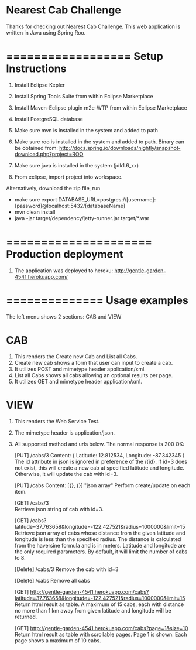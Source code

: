 Nearest Cab Challenge
=====================

Thanks for checking out Nearest Cab Challenge. This web application is written in Java using Spring Roo.


==================
Setup Instructions
==================
1. Install Eclipse Kepler 
2. Install Spring Tools Suite from within Eclipse Marketplace
3. Install Maven-Eclipse plugin m2e-WTP from within Eclipse Marketplace
4. Install PostgreSQL database
4. Make sure mvn is installed in the system and added to path
5. Make sure roo is installed in the system and added to path. Binary can be obtained from:
   http://docs.spring.io/downloads/nightly/snapshot-download.php?project=ROO

6. Make sure java is installed in the system (jdk1.6_xx)
7. From eclipse, import project into workspace.


Alternatively, download the zip file, run

+ make sure export DATABASE_URL=postgres://[username]:[password]@localhost:5432/[databaseName]
+ mvn clean install
+ java -jar target/dependency/jetty-runner.jar target/*.war

=====================
Production deployment
=====================
1. The application was deployed to heroku:
   http://gentle-garden-4541.herokuapp.com/

==============
Usage examples
==============
The left menu shows 2 sections: CAB and VIEW

CAB
===
1. This renders the Create new Cab and List all Cabs. 
2. Create new cab shows a form that user can input to create a cab. 
3. It utilizes POST and mimetype header application/xml.
4. List all Cabs shows all cabs allowing an optional results per page.
5. It utilizes GET and mimetype header application/xml.

VIEW
====
1. This renders the Web Service Test.
2. The mimetype header is application/json.
3. All supported method and urls below. The normal response is 200 OK:

   [PUT]
   /cabs/3  Content: { Latitude: 12.812534, Longitude: -87.342345 }
   The id attribute in json is ignored in preference of the /{id}.
   If id=3 does not exist, this will create a new cab at specified latitude and longitude.
   Otherwise, it will update the cab with id=3.  

   [PUT]
   /cabs    Content: [{}, {}]  "json array"
   Perform create/update on each item. 
   
   [GET]
   /cabs/3  
   Retrieve json string of cab with id=3. 

   [GET]
   /cabs?latitude=37.763658&longitude=-122.427521&radius=1000000&limit=15  
   Retrieve json array of cabs whose distance from the given latitude and longitude is less than the specified radius.
   The distance is calculated from the haversine formula and is in meters.
   Latitude and longitude are the only required parameters. By default, it will limit the number of cabs to 8.
   
   [Delete]
   /cabs/3
   Remove the cab with id=3
   
   [Delete]
   /cabs
   Remove all cabs
   
   [GET]
   http://gentle-garden-4541.herokuapp.com/cabs?latitude=37.763658&longitude=-122.427521&radius=1000000&limit=15
   Return html result as table.
   A maximum of 15 cabs, each with distance no more than 1 km away from given latitude and longitude will be returned.
   
   [GET]
   http://gentle-garden-4541.herokuapp.com/cabs?page=1&size=10
   Return html result as table with scrollable pages. Page 1 is shown. Each page shows a maximum of 10 cabs.
   
   



